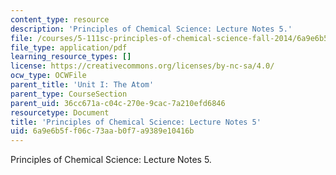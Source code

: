 ```yaml
---
content_type: resource
description: 'Principles of Chemical Science: Lecture Notes 5.'
file: /courses/5-111sc-principles-of-chemical-science-fall-2014/6a9e6b5ff06c73aab0f7a9389e10416b_MIT5_111F14_Lec5.pdf
file_type: application/pdf
learning_resource_types: []
license: https://creativecommons.org/licenses/by-nc-sa/4.0/
ocw_type: OCWFile
parent_title: 'Unit I: The Atom'
parent_type: CourseSection
parent_uid: 36cc671a-c04c-270e-9cac-7a210efd6846
resourcetype: Document
title: 'Principles of Chemical Science: Lecture Notes 5'
uid: 6a9e6b5f-f06c-73aa-b0f7-a9389e10416b
---
```

Principles of Chemical Science: Lecture Notes 5.